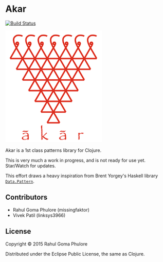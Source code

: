 # Akar

[![Build Status](https://travis-ci.org/missingfaktor/akar.svg)](https://travis-ci.org/missingfaktor/akar)

<img src="logo.png" width="300">

Akar is a 1st class patterns library for Clojure.

This is very much a work in progress, and is not ready for use yet. Star/Watch for updates.

This effort draws a heavy inspiration from Brent Yorgey's Haskell library [`Data.Pattern`](https://hackage.haskell.org/package/first-class-patterns-0.3.2/docs/Data-Pattern.html).

## Contributors

- Rahul Goma Phulore (missingfaktor)
- Vivek Patil (linksys3966)

## License

Copyright © 2015 Rahul Goma Phulore

Distributed under the Eclipse Public License, the same as Clojure.

